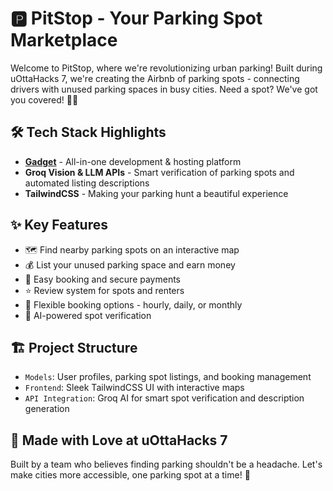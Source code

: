 # 🅿️ PitStop - Your Parking Spot Marketplace

Welcome to PitStop, where we're revolutionizing urban parking! Built during uOttaHacks 7, we're creating the Airbnb of parking spots - connecting drivers with unused parking spaces in busy cities. Need a spot? We've got you covered! 🚗✨

## 🛠️ Tech Stack Highlights

- **[Gadget](https://gadget.dev)** - All-in-one development & hosting platform
- **Groq Vision & LLM APIs** - Smart verification of parking spots and automated listing descriptions
- **TailwindCSS** - Making your parking hunt a beautiful experience 

## ✨ Key Features

- 🗺️ Find nearby parking spots on an interactive map
- 💰 List your unused parking space and earn money
- 📱 Easy booking and secure payments
- ⭐ Review system for spots and renters
- 📅 Flexible booking options - hourly, daily, or monthly
- 📸 AI-powered spot verification

## 🏗️ Project Structure

- `Models`: User profiles, parking spot listings, and booking management
- `Frontend`: Sleek TailwindCSS UI with interactive maps
- `API Integration`: Groq AI for smart spot verification and description generation

## 🌟 Made with Love at uOttaHacks 7

Built by a team who believes finding parking shouldn't be a headache. Let's make cities more accessible, one parking spot at a time! 🚀
